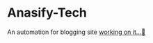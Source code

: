 # Anasify-Tech
An automation for blogging site
 [working on it...🧹](https://theanasify.github.io/Anasify-Tech/)